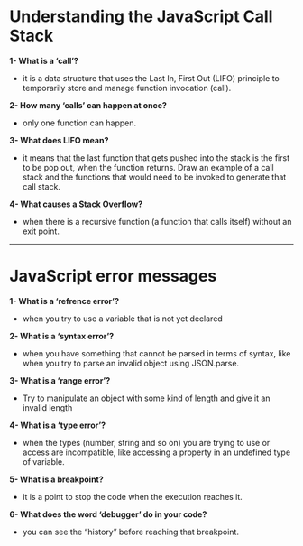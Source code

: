# Understanding the JavaScript Call Stack

**1- What is a ‘call’?**

- it is a data structure that uses the Last In, First Out (LIFO) principle to temporarily store and manage function invocation (call).

**2- How many ‘calls’ can happen at once?**

- only one function can happen.

**3- What does LIFO mean?**

- it means that the last function that gets pushed into the stack is the first to be pop out, when the function returns.
  Draw an example of a call stack and the functions that would need to be invoked to generate that call stack.

**4- What causes a Stack Overflow?**

- when there is a recursive function (a function that calls itself) without an exit point.

---

# JavaScript error messages

**1- What is a ‘refrence error’?**

- when you try to use a variable that is not yet declared

**2- What is a ‘syntax error’?**

- when you have something that cannot be parsed in terms of syntax, like when you try to parse an invalid object using JSON.parse.

**3- What is a ‘range error’?**

- Try to manipulate an object with some kind of length and give it an invalid length

**4- What is a ‘type error’?**

- when the types (number, string and so on) you are trying to use or access are incompatible, like accessing a property in an undefined type of variable.

**5- What is a breakpoint?**

- it is a point to stop the code when the execution reaches it.

**6- What does the word ‘debugger’ do in your code?**

- you can see the “history” before reaching that breakpoint.